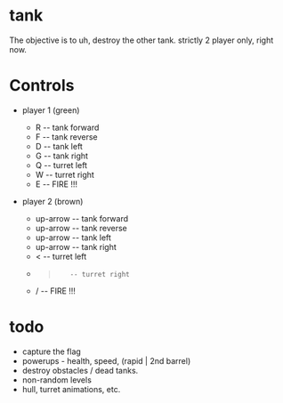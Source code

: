 # tank

The objective is to uh, destroy the other tank. strictly 2 player only, right now.

# Controls
  * player 1 (green)
    * R -- tank forward
    * F -- tank reverse 
    * D -- tank left
    * G -- tank right
    * Q -- turret left
    * W -- turret right
    * E -- FIRE !!!
    
  * player 2 (brown)
    * up-arrow -- tank forward
    * up-arrow -- tank reverse 
    * up-arrow -- tank left
    * up-arrow -- tank right
    * <        -- turret left
    * >        -- turret right
    * /        -- FIRE !!!

# todo

  * capture the flag
  * powerups - health, speed, (rapid | 2nd barrel) 
  * destroy obstacles / dead tanks.
  * non-random levels
  * hull, turret animations, etc.
